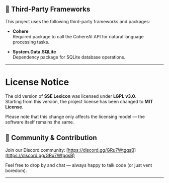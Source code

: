 ## 🧩 Third-Party Frameworks

This project uses the following third-party frameworks and packages:

- **Cohere**  
  Required package to call the CohereAI API for natural language processing tasks.

- **System.Data.SQLite**  
  Dependency package for SQLite database operations.

---

# License Notice

The old version of **SSE Lexicon** was licensed under **LGPL v3.0**.  
Starting from this version, the project license has been changed to **MIT License**.  

Please note that this change only affects the licensing model — the software itself remains the same.  


## 💬 Community & Contribution

Join our Discord community: [https://discord.gg/GRu7WtgqsB](https://discord.gg/GRu7WtgqsB)  

Feel free to drop by and chat — always happy to talk code (or just vent boredom).

---